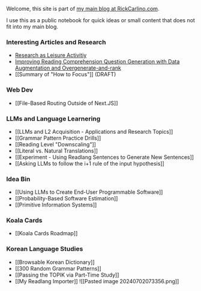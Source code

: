 Welcome, this site is part of [my main blog at RickCarlino.com](https://rickcarlino.com).

I use this as a public notebook for quick ideas or small content that does not fit into my main blog.
### Interesting Articles and Research
- [Research as Leisure Activitiy](https://www.personalcanon.com/p/research-as-leisure-activity)
- [Improving Reading Comprehension Question Generation with Data Augmentation and Overgenerate-and-rank](www.researchgate.net/publication/371606122_Improving_Reading_Comprehension_Question_Generation_with_Data_Augmentation_and_Overgenerate-and-rank)
- [[Summary of "How to Focus"]] (DRAFT)
### Web Dev
- [[File-Based Routing Outside of Next.JS]]
### LLMs and Language Learnering
- [[LLMs and L2 Acquisition - Applications and Research Topics]]
- [[Grammar Pattern Practice Drills]]
- [[Reading Level "Downscaling"]]
- [[Literal vs. Natural Translations]]
- [[Experiment - Using Readlang Sentences to Generate New Sentences]]
- [[Asking LLMs to follow the i+1 rule of the input hypothesis]]
### Idea Bin
* [[Using LLMs to Create End-User Programmable Software]]
* [[Probability-Based Software Estimation]]
* [[Primitive Information Systems]]
### Koala Cards
 * [[Koala Cards Roadmap]]
### Korean Language Studies
 - [[Browsable Korean Dictionary]]
 - [[300 Random Grammar Patterns]]
 - [[Passing the TOPIK via Part-Time Study]]
 - [[My Readlang Importer]]
![[Pasted image 20240702073356.png]]